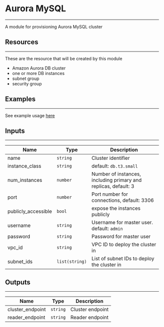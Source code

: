 
# Aurora MySQL
---

A module for provisioning Aurora MySQL cluster

## Resources
---
These are the resource that will be created by this module

* Amazon Aurora DB cluster
* one or more DB instances
* subnet group
* security group

## Examples
---

See example usage [here](https://github.com/yoav-klein/terraform/tree/master/aws/test/aurora-mysql)

## Inputs
---

| Name | Type | Description |
| --- | --- | --- |
| name | `string` | Cluster identifier |
| instance_class  | `string` | default: `db.t3.small` |
| num_instances | `number` | Number of instances, including primary and replicas, default: 3 |
| port | `number` | Port number for connections, default: 3306 |
| publicly_accessible | `bool` | expose the instances publicly |
| username | `string` | Username for master user. default: `admin` |
| password | `string` | Password for master user |
| vpc_id | `string` | VPC ID to deploy the cluster in |
| subnet_ids | `list(string)` | List of subnet IDs to deploy the cluster in |

## Outputs
---

| Name | Type | Description |
| --- | --- | --- |
| cluster_endpoint | `string` | Cluster endpoint |
| reader_endpoint | `string` | Reader endpoint |
